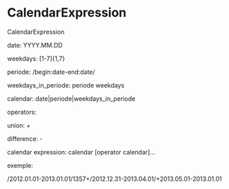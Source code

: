 CalendarExpression
==================

CalendarExpression

date: YYYY.MM.DD

weekdays: [1-7]{1,7}

periode: /begin:date-end:date/

weekdays_in_periode: periode weekdays

calendar: date|periode|weekdays_in_periode


operators:

union: +

difference: -

calendar expression: calendar [operator calendar]...

exemple:

/2012.01.01-2013.01.01/1357+/2012.12.31-2013.04.01/+2013.05.01-2013.01.01

